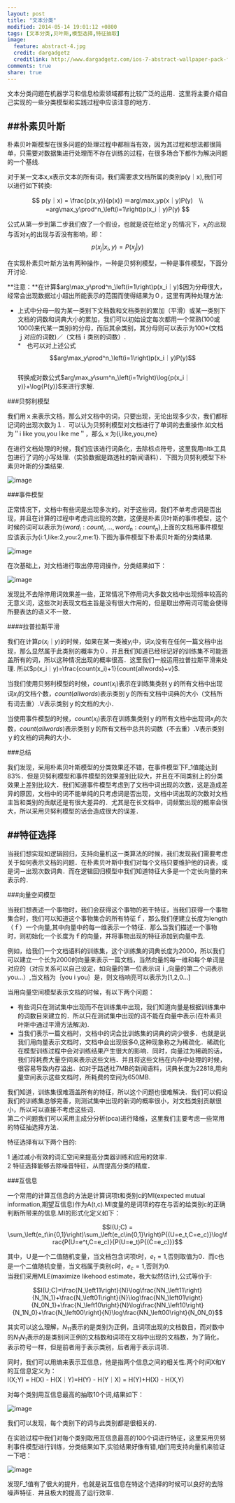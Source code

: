 ```yaml
---
layout: post
title: "文本分类"
modified: 2014-05-14 19:01:12 +0800
tags: [文本分类,贝叶斯,模型选择,特征抽取]
image:
  feature: abstract-4.jpg
  credit: dargadgetz
  creditlink: http://www.dargadgetz.com/ios-7-abstract-wallpaper-pack-for-iphone-5-and-ipod-touch-retina/
comments: true
share: true
---
```

文本分类问题在机器学习和信息检索领域都有比较广泛的运用．这里将主要介绍自己实现的一些分类模型和实践过程中应该注意的地方．

##朴素贝叶斯
-----------

朴素贝叶斯模型在很多问题的处理过程中都相当有效，因为其过程和想法都很简单，只需要对数据集进行处理而不存在训练的过程，在很多场合下都作为解决问题的一个基线.

对于某一文本x,x表示文本的所有词，我们需要求文档所属的类别p(y｜x),我们可以进行如下转换:

$$ p(y｜x) = \frac{p(x,y)}{p(x)} ＝arg\max_yp(x｜y)P(y)　\\
          =arg\max_y\prod^n_\left(i=1\right)p(x_i｜y)P(y)
$$

公式从第一步到第二步我们做了一个假设，也就是说在给定ｙ的情况下，$x_i$的出现与否对$x_j$的出现与否没有影响，即：        
$$p(x_j|x_i,y)=P(x_j|y)$$

在实现朴素贝叶斯方法有两种操作，一种是贝努利模型，一种是事件模型，下面分开讨论.

**注意：**在计算$arg\max_y\prod^n_\left(i=1\right)p(x_i｜y)$因为分母很大，经常会出现数据过小超出所能表示的范围而使得结果为０，这里有两种处理方法:        

* 上式中分母一般为某一类别下文档数和文档类别的累加（平滑）或某一类别下文档的词数和词典大小的累加，我们可以初始设定每次都用一个常熟(100或1000)来代某一类别i的分母，而后其余类别，其分母则可以表示为100*(文档ｊ对应的词数)／（文档ｉ类别的词数）.              
*　也可以对上述公式$$arg\max_y\prod^n_\left(i=1\right)p(x_i｜y)P(y)$$       
转换成对数公式$arg\max_y\sum^n_\left(i=1\right)\log{p(x_i｜y)}+\log{P(y)}$来进行求解.

###贝努利模型

我们用ｘ来表示文档，那么对文档中的词，只要出现，无论出现多少次，我们都标记词的出现次数为１．可以认为贝努利模型对文档进行了单词的去重操作.如文档为＂i like you,you like me＂，那么ｘ为{i,like,you,me}     

在进行文档处理的时候，我们应该进行词条化，去除标点符号，这里我用nltk工具包进行了词的小写处理.（实验数据是路透社的新闻语料）．下图为贝努利模型下朴素贝叶斯的分类结果. 


![image](../images/140514/1.png)    

 

###事件模型

正常情况下，文档中有些词是出现多次的，对于这些词，我们不单考虑词是否出现，并且在计算的过程中考虑词出现的次数，这便是朴素贝叶斯的事件模型，这个时候的词可以表示为{$word_i:count_i,...,word_n:count_n$},上面的文档用事件模型应该表示为{i:1,like:2,you:2,me:1}.下图为事件模型下朴素贝叶斯的分类结果.        
        
        
![image](../images/140514/2.png)        
     

在次基础上，对文档进行取出停用词操作，分类结果如下：      

![image](../images/140514/3.png)      

发现比不去除停用词效果差一些，正常情况下停用词大多数文档中出现频率较高的无意义词，这些次对表现文档主旨是没有很大作用的，但是取出停用词可能会使得所要表达的语义不一致．      

####拉普拉斯平滑

我们在计算$p(x_i｜y)$的时候，如果在某一类被$y_i$中，词$x_i$没有在任何一篇文档中出现，那么显然属于此类别的概率为０．并且我们知道已经标记好的训练集不可能涵盖所有的词，所以这种情况出现的概率很高．这里我们一般运用拉普拉斯平滑来处理. 
所以$p(x_i｜y)=\frac{count(x_i)+1}{count(allwords)+v}$.      

当我们使用贝努利模型的时候，$count(x_i)$表示在训练集类别ｙ的所有文档中出现词$x_i$的文档个数，$count(allwords)$表示类别ｙ的所有文档中词典的大小（文档所有词去重）.V表示类别ｙ的文档的大小．      

当使用事件模型的时候，$count(x_i)$表示在训练集类别ｙ的所有文档中出现词$x_i$的次数，$count(allwords)$表示类别ｙ的所有文档中总共的词数（不去重）.V表示类别ｙ的文档的词典的大小．      

###总结

我们发现，采用朴素贝叶斯模型的分类效果还不错，在事件模型下F_1值能达到83%．但是贝努利模型和事件模型的效果差别比较大，并且在不同类别上的分类效果上差别比较大．我们知道事件模型考虑到了文档中词出现的次数，这是造成差异的原因，文档中的词不能单纯的只考虑词是否出现，文档中词出现的次数对文档主旨和类别的贡献还是有很大差异的．尤其是在长文档中，词频繁出现的概率会很大，所以采用贝努利模型的话会造成很大的误差．      


##特征选择
-----------------

当我们想实现如逻辑回归，支持向量机这一类算法的时候，我们发现我们需要考虑关于如何表示文档的问题．在朴素贝叶斯中我们对每个文档只要维护他的词表，或是词－出现次数词典．而在逻辑回归模型中我们知道特征大多是一个定长向量的来表示的．        

###向量空间模型

当我们想表述一个事物时，我们会获得这个事物的若干特征，当我们获得一个事物集合时，我们可以知道这个事物集合的所有特征ｆ，那么我们便建立长度为length（ｆ）一个向量,其中向量中的每一维表示一个特征．那么当我们描述一个事物时，则初始化一个长度为ｆ的向量，并将事物出现的特征添加到向量中去.     

例如，给我们一个文档语料的训练集，这个训练集的词典长度为2000，所以我们可以建立一个长为2000的向量来表示一篇文档，当然向量的每一维和每个单词是对应的（对应关系可以自己设定，如向量的第一位表示词ｉ,向量的第二个词表示you...）,当文档为｛you i you｝是，则文档响亮可以表示为[1,2,0...]         


当用向量空间模型表示文档的时候，有以下两个问题：        

- 有些词只在测试集中出现而不在训练集中出现，我们知道向量是根据训练集中的词数目来建立的．所以只在测试集中出现的词不能在向量中表示(在朴素贝叶斯中通过平滑方法解决).     
- 当我们表示一篇文档时，文档中的词会比训练集的词典的词少很多．也就是说我们用向量表示文档时，文档中会出现很多0,这种现象称之为稀疏化．稀疏化在模型训练过程中会对训练结果产生很大的影响．同时，向量过为稀疏的话，我们将耗费大量空间来表示这些文档．并且将这些文档在内存中处理的时候，很容易导致内存溢出．如对于路透社7MB的新闻语料，词典长度为22818,用向量空间表示这些文档时，所耗费的空间为650MB.       

我们知道，训练集很难涵盖所有的特征，所以这个问题也很难解决．我们可以假设我们的训练集总够完善，则测试集中出现的新词的概率很小，对文档类别贡献很小，所以可以直接不考虑这些词．      
第二个问题我们可以采用主成分分析(pca)进行降维，这里我们主要考虑一些常用的特征抽选择方法．

特征选择有以下两个目的:        

1 通过减小有效的词汇空间来提高分类器训练和应用的效率．        
2 特征选择能够去除噪音特征，从而提高分类的精度．　

###互信息

一个常用的计算互信息的方法是计算词项t和类别c的MI(expected mutual information,期望互信息)作为A(t,c).MI度量的是词项的存在与否的给类别c的正确判断所带来的信息.MI的形式化定义如下：     

$$I(U;C) = \sum_\left(e_t\in{0,1}\right)\sum_\left(e_c\in{0,1}\right)P{(U=e_t,C=e_c)}\log\frac{P(U=e^t,C=e_c)}{P(U=e_t)P{(C=e_c)}}$$

其中，Ｕ是一个二值随机变量，当文档包含词项t时，$e_t=1$,否则取值为0．而c也是一个二值随机变量，当文档属于类别c时，$e_c=1$,否则为0.     
当我们采用MLE(maximize likehood estimate，极大似然估计),公式等价于:      

$$I(U;C)=\frac{N_\left11\right}{N}\log\frac{NN_\left11\right}{N_1N_1}+\frac{N_\left01\right}{N}\log\frac{NN_\left01\right}{N_0N_1}+\frac{N_\left10\right}{N}\log\frac{NN_\left10\right}{N_1N_0}+\frac{N_\left00\right}{N}\log\frac{NN_\left00\right}{N_0N_0}$$      

其实可以这么理解，$N_11$表示的是类别为正例，且词项出现的文档数目，而对数中的$N_1N_1$表示的是类别问正例的文档数和词项在文档中出现的文档数，为了简化，表示符号一样，但是前者用于表示类别，后者用于表示词项．        

同时，我们可以用熵来表示互信息，他是指两个信息之间的相关性.两个时间X和Y的互信息定义为：       
I(X;Y) = H(X) - H(X｜Y)=H(Y) - H(Y｜X) = H(Y)+H(X) - H(X,Y)

对每个类别用互信息最高的抽取10个词,结果如下：        

![image](../images/140515/1.png)

我们可以发现，每个类别下的词与此类别都是很相关的．      

在实验过程中我们对每个类别取用互信息最高的100个词进行特征，这里采用贝努利事件模型进行训练，分类结果如下,实验结果好像有错,咱们用支持向量机来验证一下吧：      

![image](../images/140515/2.png)

发现F_1值有了很大的提升，也就是说互信息在特这个选择的时候可以良好的去除噪声特征．并且极大的提高了运行效率．     



